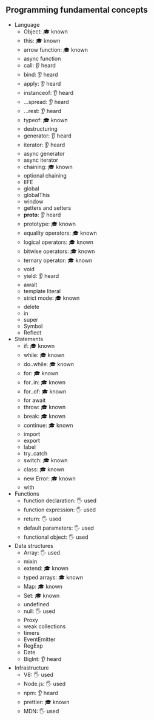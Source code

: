 ## Programming fundamental concepts

- Language
  - Object: 🎓 known
  - this: 🎓 known
  - arrow function: 🎓 known
  - async function
  - call: 👂 heard
  - bind: 👂 heard
  - apply: 👂 heard
  - instanceof: 👂 heard
  - ...spread: 👂 heard
  - ...rest: 👂 heard
  - typeof: 🎓 known
  - destructuring
  - generator: 👂 heard
  - iterator: 👂 heard
  - async generator
  - async iterator
  - chaining: 🎓 known
  - optional chaining
  - IIFE
  - global
  - globalThis
  - window
  - getters and setters
  - __proto__: 👂 heard
  - prototype: 🎓 known
  - equality operators: 🎓 known
  - logical operators: 🎓 known
  - bitwise operators: 🎓 known
  - ternary operator: 🎓 known
  - void
  - yield: 👂 heard
  - await
  - template literal
  - strict mode: 🎓 known
  - delete
  - in
  - super
  - Symbol
  - Reflect
- Statements
  - if: 🎓 known
  - while: 🎓 known
  - do..while: 🎓 known
  - for: 🎓 known
  - for..in: 🎓 known
  - for..of: 🎓 known
  - for await
  - throw: 🎓 known
  - break: 🎓 known
  - continue: 🎓 known
  - import
  - export
  - label
  - try..catch
  - switch: 🎓 known
  - class: 🎓 known
  - new Error: 🎓 known
  - with
- Functions
  - function declaration: 🖐️ used
  - function expression: 🖐️ used
  - return: 🖐️ used
  - default parameters: 🖐️ used
  - functional object: 🖐️ used
- Data structures
  - Array: 🖐️ used
  - mixin
  - extend: 🎓 known
  - typed arrays: 🎓 known
  - Map: 🎓 known
  - Set: 🎓 known
  - undefined
  - null: 🖐️ used
  - Proxy
  - weak collections
  - timers
  - EventEmitter
  - RegExp
  - Date
  - BigInt: 👂 heard
- Infrastructure
  - V8: 🖐️ used
  - Node.js: 🖐️ used
  - npm: 👂 heard
  - prettier: 🎓 known
  - MDN: 🖐️ used
